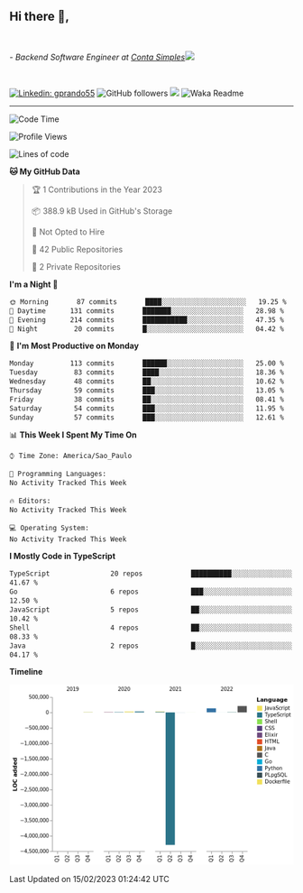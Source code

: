 <h2>Hi there  👋,</h2> </br>

<p><em>- Backend Software Engineer at <a href="https://contasimples.com">Conta Simples</a><img src="https://media.giphy.com/media/WUlplcMpOCEmTGBtBW/giphy.gif" width="30"> 
</em></p></br>


[![Linkedin: gprando55](https://img.shields.io/badge/-gprando55-blue?style=flat-square&logo=Linkedin&logoColor=white&link=https://www.linkedin.com/in/gprando55/)](https://www.linkedin.com/in/gprando55)
![GitHub followers](https://img.shields.io/github/followers/gprando55?label=Follow&style=social)
![](https://visitor-badge.glitch.me/badge?page_id=gprando55.gprando55)
![Waka Readme](https://github.com/gprando55/gprando55/workflows/Waka%20Readme/badge.svg)

---
<!--START_SECTION:waka-->
![Code Time](http://img.shields.io/badge/Code%20Time-2%2C244%20hrs%2046%20mins-blue)

![Profile Views](http://img.shields.io/badge/Profile%20Views-0-blue)

![Lines of code](https://img.shields.io/badge/From%20Hello%20World%20I%27ve%20Written--4%20Million%20lines%20of%20code-blue)

**🐱 My GitHub Data** 

> 🏆 1 Contributions in the Year 2023
 > 
> 📦 388.9 kB Used in GitHub's Storage 
 > 
> 🚫 Not Opted to Hire
 > 
> 📜 42 Public Repositories 
 > 
> 🔑 2 Private Repositories  
 > 
**I'm a Night 🦉** 

```text
🌞 Morning       87 commits       ████░░░░░░░░░░░░░░░░░░░░░   19.25 % 
🌆 Daytime      131 commits       ███████░░░░░░░░░░░░░░░░░░   28.98 % 
🌃 Evening      214 commits       ███████████░░░░░░░░░░░░░░   47.35 % 
🌙 Night         20 commits       █░░░░░░░░░░░░░░░░░░░░░░░░   04.42 % 

```
📅 **I'm Most Productive on Monday** 

```text
Monday         113 commits       ██████░░░░░░░░░░░░░░░░░░░   25.00 % 
Tuesday         83 commits       ████░░░░░░░░░░░░░░░░░░░░░   18.36 % 
Wednesday       48 commits       ██░░░░░░░░░░░░░░░░░░░░░░░   10.62 % 
Thursday        59 commits       ███░░░░░░░░░░░░░░░░░░░░░░   13.05 % 
Friday          38 commits       ██░░░░░░░░░░░░░░░░░░░░░░░   08.41 % 
Saturday        54 commits       ███░░░░░░░░░░░░░░░░░░░░░░   11.95 % 
Sunday          57 commits       ███░░░░░░░░░░░░░░░░░░░░░░   12.61 % 

```


📊 **This Week I Spent My Time On** 

```text
⌚︎ Time Zone: America/Sao_Paulo

💬 Programming Languages: 
No Activity Tracked This Week

🔥 Editors: 
No Activity Tracked This Week

💻 Operating System: 
No Activity Tracked This Week

```

**I Mostly Code in TypeScript** 

```text
TypeScript               20 repos            ██████████░░░░░░░░░░░░░░░   41.67 % 
Go                       6 repos             ███░░░░░░░░░░░░░░░░░░░░░░   12.50 % 
JavaScript               5 repos             ██░░░░░░░░░░░░░░░░░░░░░░░   10.42 % 
Shell                    4 repos             ██░░░░░░░░░░░░░░░░░░░░░░░   08.33 % 
Java                     2 repos             █░░░░░░░░░░░░░░░░░░░░░░░░   04.17 % 

```


**Timeline**

![Chart not found](https://raw.githubusercontent.com/gprando55/gprando55/master/charts/bar_graph.png) 


 Last Updated on 15/02/2023 01:24:42 UTC
<!--END_SECTION:waka-->
